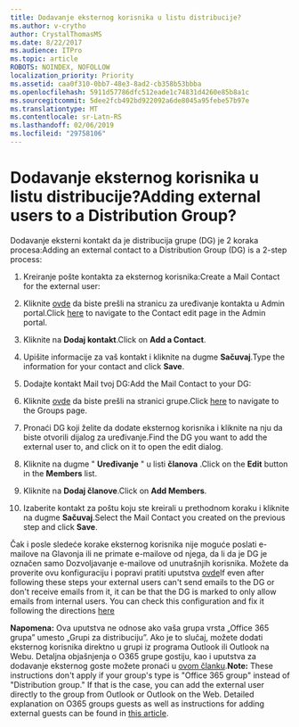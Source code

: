 ```yaml
---
title: Dodavanje eksternog korisnika u listu distribucije?
ms.author: v-crytho
author: CrystalThomasMS
ms.date: 8/22/2017
ms.audience: ITPro
ms.topic: article
ROBOTS: NOINDEX, NOFOLLOW
localization_priority: Priority
ms.assetid: caa0f310-0bb7-48e3-8ad2-cb358b53bbba
ms.openlocfilehash: 5911d57786dfc512eade1c74831d4260e85b8a1c
ms.sourcegitcommit: 5dee2fcb492bd922092a6de8045a95febe57b97e
ms.translationtype: MT
ms.contentlocale: sr-Latn-RS
ms.lasthandoff: 02/06/2019
ms.locfileid: "29758106"
---
```

# <a name="adding-external-users-to-a-distribution-group"></a><span data-ttu-id="5017a-102">Dodavanje eksternog korisnika u listu distribucije?</span><span class="sxs-lookup"><span data-stu-id="5017a-102">Adding external users to a Distribution Group?</span></span>

<span data-ttu-id="5017a-103">Dodavanje eksterni kontakt da je distribucija grupe (DG) je 2 koraka procesa:</span><span class="sxs-lookup"><span data-stu-id="5017a-103">Adding an external contact to a Distribution Group (DG) is a 2-step process:</span></span>
  
1. <span data-ttu-id="5017a-104">Kreiranje pošte kontakta za eksternog korisnika:</span><span class="sxs-lookup"><span data-stu-id="5017a-104">Create a Mail Contact for the external user:</span></span>
    
1. <span data-ttu-id="5017a-105">Kliknite [ovde](https://admin.microsoft.com/adminportal/home#/Contact) da biste prešli na stranicu za uređivanje kontakta u Admin portal.</span><span class="sxs-lookup"><span data-stu-id="5017a-105">Click [here](https://admin.microsoft.com/adminportal/home#/Contact) to navigate to the Contact edit page in the Admin portal.</span></span> 
    
2. <span data-ttu-id="5017a-106">Kliknite na **Dodaj kontakt**.</span><span class="sxs-lookup"><span data-stu-id="5017a-106">Click on **Add a Contact**.</span></span>
    
3. <span data-ttu-id="5017a-107">Upišite informacije za vaš kontakt i kliknite na dugme **Sačuvaj**.</span><span class="sxs-lookup"><span data-stu-id="5017a-107">Type the information for your contact and click **Save**.</span></span>
    
2. <span data-ttu-id="5017a-108">Dodajte kontakt Mail tvoj DG:</span><span class="sxs-lookup"><span data-stu-id="5017a-108">Add the Mail Contact to your DG:</span></span>
    
1. <span data-ttu-id="5017a-109">Kliknite [ovde](https://admin.microsoft.com/adminportal/home#/groups) da biste prešli na stranici grupe.</span><span class="sxs-lookup"><span data-stu-id="5017a-109">Click [here](https://admin.microsoft.com/adminportal/home#/groups) to navigate to the Groups page.</span></span> 
    
2. <span data-ttu-id="5017a-110">Pronaći DG koji želite da dodate eksternog korisnika i kliknite na nju da biste otvorili dijalog za uređivanje.</span><span class="sxs-lookup"><span data-stu-id="5017a-110">Find the DG you want to add the external user to, and click on it to open the edit dialog.</span></span>
    
3. <span data-ttu-id="5017a-111">Kliknite na dugme " **Uređivanje** " u listi **članova** .</span><span class="sxs-lookup"><span data-stu-id="5017a-111">Click on the **Edit** button in the **Members** list.</span></span> 
    
4. <span data-ttu-id="5017a-112">Kliknite na **Dodaj članove**.</span><span class="sxs-lookup"><span data-stu-id="5017a-112">Click on **Add Members**.</span></span>
    
5. <span data-ttu-id="5017a-113">Izaberite kontakt za poštu koju ste kreirali u prethodnom koraku i kliknite na dugme **Sačuvaj**.</span><span class="sxs-lookup"><span data-stu-id="5017a-113">Select the Mail Contact you created on the previous step and click **Save**.</span></span>
    
<span data-ttu-id="5017a-p101">Čak i posle sledeće korake eksternog korisnika nije moguće poslati e-mailove na Glavonja ili ne primate e-mailove od njega, da li da je DG je označen samo Dozvoljavanje e-mailove od unutrašnjih korisnika. Možete da proverite ovu konfiguraciju i popravi pratiti uputstva [ovde](https://support.office.com/article/Fix-email-delivery-issues-for-error-code-5-7-133-in-Office-365-991abc19-7756-438f-abcb-39f69b80f284.aspx)</span><span class="sxs-lookup"><span data-stu-id="5017a-p101">If even after following these steps your external users can't send emails to the DG or don't receive emails from it, it can be that the DG is marked to only allow emails from internal users. You can check this configuration and fix it following the directions [here](https://support.office.com/article/Fix-email-delivery-issues-for-error-code-5-7-133-in-Office-365-991abc19-7756-438f-abcb-39f69b80f284.aspx)</span></span>
  
 <span data-ttu-id="5017a-p102">**Napomena:** Ova uputstva ne odnose ako vaša grupa vrsta „Office 365 grupa” umesto „Grupi za distribuciju”. Ako je to slučaj, možete dodati eksternog korisnika direktno u grupi iz programa Outlook ili Outlook na Webu. Detaljna objašnjenja o O365 grupe gostiju, kao i uputstva za dodavanje eksternog goste možete pronaći u [ovom članku](https://support.office.com/article/Guest-access-in-Office-365-Groups-bfc7a840-868f-4fd6-a390-f347bf51aff6.aspx).</span><span class="sxs-lookup"><span data-stu-id="5017a-p102">**Note:** These instructions don't apply if your group's type is "Office 365 group" instead of "Distribution group." If that is the case, you can add the external user directly to the group from Outlook or Outlook on the Web. Detailed explanation on O365 groups guests as well as instructions for adding external guests can be found in [this article](https://support.office.com/article/Guest-access-in-Office-365-Groups-bfc7a840-868f-4fd6-a390-f347bf51aff6.aspx).</span></span>
  

